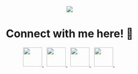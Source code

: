 <p align="center">
  <img src="https://capsule-render.vercel.app/api?type=waving&color=gradient&height=300&section=header&text=Welcome!&fontSize=90" />
</p>

<h1 align="center"> 
  Connect with me here! 💬
</h1>
<div align="center">
  <a href="https://www.linkedin.com/in/ian-kruger/">
    <img height="50" src="https://github.com/user-attachments/assets/b93a635f-3c2f-4ab9-a25f-1a348365c5b6" />
  </a>&nbsp
    <a href="https://www.instagram.com/iankruger_/?hl=en" >
    <img height="50" src="https://github.com/user-attachments/assets/ec4966ba-b798-4633-918f-5b618a57acac" /> 
  </a>&nbsp
  <a href="https://open.spotify.com/user/c8ju1hne4c96mfqghqq57vh4k?si=a24477e11f7a423f">
    <img height="50" src="https://github.com/user-attachments/assets/e5781e64-28ec-4fc4-a390-5618cb8893c9" /> 
  </a>&nbsp
  <a href="https://ianckruger.github.io/">
    <img height="50" src="https://github.com/user-attachments/assets/eac203dc-620c-4cef-875b-a508a641d25b" />
  </a>&nbsp
</div>

<!--
**ianckruger/ianckruger** is a ✨ _special_ ✨ repository because its `README.md` (this file) appears on your GitHub profile.

Here are some ideas to get you started:

- 🔭 I’m currently working on ...
- 🌱 I’m currently learning ...
- 👯 I’m looking to collaborate on ...
- 🤔 I’m looking for help with ...
- 💬 Ask me about ...
- 📫 How to reach me: ...
- 😄 Pronouns: ...
- ⚡ Fun fact: ...
-->
